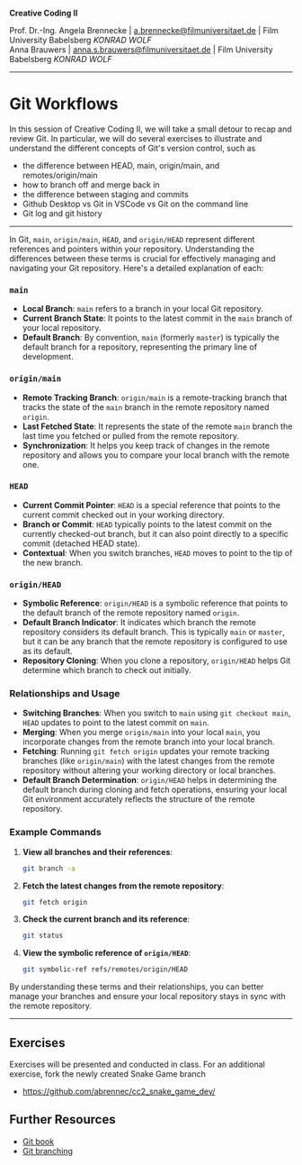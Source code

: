 **Creative Coding II**

Prof. Dr.-Ing. Angela Brennecke | a.brennecke@filmuniversitaet.de | Film University Babelsberg *KONRAD WOLF*   
Anna Brauwers | anna.s.brauwers@filmuniversitaet.de | Film University Babelsberg *KONRAD WOLF*

---

# Git Workflows

In this session of Creative Coding II, we will take a small detour to recap and review Git. In particular, we will do several exercises to illustrate and understand the different concepts of Git's version control, such as

- the difference between HEAD, main, origin/main, and remotes/origin/main
- how to branch off and merge back in
- the difference between staging and commits
- Github Desktop vs Git in VSCode vs Git on the command line
- Git log and git history 

---

In Git, `main`, `origin/main`, `HEAD`, and `origin/HEAD` represent different references and pointers within your repository. Understanding the differences between these terms is crucial for effectively managing and navigating your Git repository. Here's a detailed explanation of each:

### `main`

- **Local Branch**: `main` refers to a branch in your local Git repository.
- **Current Branch State**: It points to the latest commit in the `main` branch of your local repository.
- **Default Branch**: By convention, `main` (formerly `master`) is typically the default branch for a repository, representing the primary line of development.

### `origin/main`

- **Remote Tracking Branch**: `origin/main` is a remote-tracking branch that tracks the state of the `main` branch in the remote repository named `origin`.
- **Last Fetched State**: It represents the state of the remote `main` branch the last time you fetched or pulled from the remote repository.
- **Synchronization**: It helps you keep track of changes in the remote repository and allows you to compare your local branch with the remote one.

### `HEAD`

- **Current Commit Pointer**: `HEAD` is a special reference that points to the current commit checked out in your working directory.
- **Branch or Commit**: `HEAD` typically points to the latest commit on the currently checked-out branch, but it can also point directly to a specific commit (detached HEAD state).
- **Contextual**: When you switch branches, `HEAD` moves to point to the tip of the new branch.

### `origin/HEAD`

- **Symbolic Reference**: `origin/HEAD` is a symbolic reference that points to the default branch of the remote repository named `origin`.
- **Default Branch Indicator**: It indicates which branch the remote repository considers its default branch. This is typically `main` or `master`, but it can be any branch that the remote repository is configured to use as its default.
- **Repository Cloning**: When you clone a repository, `origin/HEAD` helps Git determine which branch to check out initially.

### Relationships and Usage

- **Switching Branches**: When you switch to `main` using `git checkout main`, `HEAD` updates to point to the latest commit on `main`.
- **Merging**: When you merge `origin/main` into your local `main`, you incorporate changes from the remote branch into your local branch.
- **Fetching**: Running `git fetch origin` updates your remote tracking branches (like `origin/main`) with the latest changes from the remote repository without altering your working directory or local branches.
- **Default Branch Determination**: `origin/HEAD` helps in determining the default branch during cloning and fetch operations, ensuring your local Git environment accurately reflects the structure of the remote repository.

### Example Commands

1. **View all branches and their references**:

    ```sh
    git branch -a
    ```

2. **Fetch the latest changes from the remote repository**:

    ```sh
    git fetch origin
    ```

3. **Check the current branch and its reference**:

    ```sh
    git status
    ```

4. **View the symbolic reference of `origin/HEAD`**:

    ```sh
    git symbolic-ref refs/remotes/origin/HEAD
    ```

By understanding these terms and their relationships, you can better manage your branches and ensure your local repository stays in sync with the remote repository.

---

## Exercises

Exercises will be presented and conducted in class. For an additional exercise, fork the newly created Snake Game branch

- https://github.com/abrennec/cc2_snake_game_dev/

## Further Resources

- [Git book](https://git-scm.com/book/de/v2)
- [Git branching](https://learngitbranching.js.org/?locale=de_DE)
